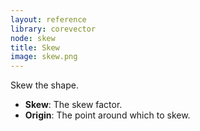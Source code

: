 ```yaml
---
layout: reference
library: corevector
node: skew
title: Skew
image: skew.png
---
```

Skew the shape.

* **Skew**: The skew factor.
* **Origin**: The point around which to skew.
